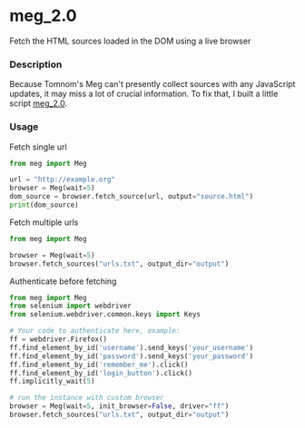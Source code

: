 # meg_2.0
Fetch the HTML sources loaded in the DOM using a live browser

### Description

Because Tomnom's Meg can't presently collect sources with any JavaScript updates, it may miss a lot of crucial information. To fix that, I built a little script [meg_2.0](https://github.com/basedygt/meg_2.0/blob/main/meg.py).

### Usage

Fetch single url

```python
from meg import Meg

url = "http://example.org"
browser = Meg(wait=5)
dom_source = browser.fetch_source(url, output="source.html")
print(dom_source)
```

Fetch multiple urls

```python
from meg import Meg

browser = Meg(wait=5)
browser.fetch_sources("urls.txt", output_dir="output")
```

Authenticate before fetching

```python
from meg import Meg
from selenium import webdriver
from selenium.webdriver.common.keys import Keys

# Your code to authenticate here, example:
ff = webdriver.Firefox()
ff.find_element_by_id('username').send_keys('your_username')
ff.find_element_by_id('password').send_keys('your_password')
ff.find_element_by_id('remember_me').click()
ff.find_element_by_id('login_button').click()
ff.implicitly_wait(5)

# run the instance with custom browser
browser = Meg(wait=5, init_browser=False, driver="ff")
browser.fetch_sources("urls.txt", output_dir="output")
```
